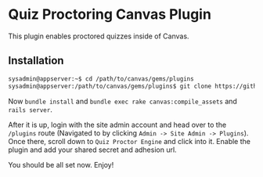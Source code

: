 # Quiz Proctoring Canvas Plugin

This plugin enables proctored quizzes inside of Canvas.

## Installation

```sh
sysadmin@appserver:~$ cd /path/to/canvas/gems/plugins
sysadmin@appserver:/path/to/canvas/gems/plugins$ git clone https://github.com/atomicjolt/quiz_proctor_engine.git
```

Now `bundle install` and `bundle exec rake canvas:compile_assets` and `rails server`.

After it is up, login with the site admin account and head over to the `/plugins` route (Navigated to by clicking `Admin -> Site Admin -> Plugins`).
Once there, scroll down to `Quiz Proctor Engine` and click into it. Enable the plugin and add your shared secret and adhesion url.

You should be all set now. Enjoy!
